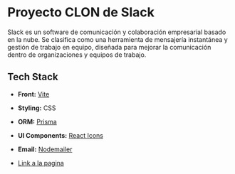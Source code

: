 # Proyecto CLON de Slack

Slack es un software de comunicación y colaboración empresarial basado en la nube. Se clasifica como una herramienta de mensajería instantánea y gestión de trabajo en equipo, diseñada para mejorar la comunicación dentro de organizaciones y equipos de trabajo.

## Tech Stack

- **Front:** [Vite](https://vitejs.dev/)  
- **Styling:** CSS  
- **ORM:** [Prisma](https://www.prisma.io/)  
- **UI Components:** [React Icons](https://react-icons.github.io/react-icons/)  
- **Email:** [Nodemailer](https://nodemailer.com/)  




- [Link a la pagina](https://frontend-pwa-despliegue.vercel.app)

